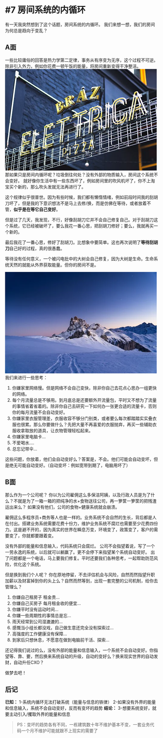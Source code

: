 # #7 房间系统的内循环

有一天我突然想到了这个话题，房间系统的内循环。
我们来想一想，我们的房间为何总是趋向于变乱？

## A面

一些比较庸俗的回答是热力学第二定律，事务从有序变为无序，这个过程不可逆。除非引入外力，例如你花费一顿午饭的能量，将房间重新变得干净整洁。
![image.png](img/1719292503568-81b093cb-9ba1-4dc7-a2fa-7852b74f202d.png)
那如果只是房间内循环呢？垃圾倒往何处？没有外部的物质输入，房间这个系统不会变好。
就好像你生活中有一些东西坏了，例如房间里的吹风机坏了，你不上淘宝买个新的，那么吹头发就无法再进行了。

这个规律似乎很普世。因为有些时候，我们都有懒惰情绪，例如前段时间我的刮胡刀坏了，但是我的下意识想法不是马上去修/换，而是仿佛在等待，或者放着不管，**似乎是在等它自己变好**。

但是过了几天，我发现，不行，好像刮胡刀它并不会自己修复自己。对于刮胡刀这个系统，它已经被破坏了，要么我花一番心思，把刮胡刀修好；要么，我就再买一个新的。

最后我花了一番心思，修好了刮胡刀。比想象中要简单。这也再次说明了**等待刮胡刀**自己好的过程，真的很愚蠢。

等待没有任何意义，一个被闪电批中的大树会自己修复，因为大树是生命。生命系统天然的就能从外界获取能量。但你的房间不是。

![image.png](img/1719292522733-2a8fd9ae-e69e-4b37-82fb-5c4d493de5a6.png)
我们来进行一些思考：

1. 你嫌家里网络慢。但是网络不会自己变快，除非你自己去花点心思办一组更快的网络。
2. 每个月流量总是不够用。到月底总是还要额外开流量包，平时又不想为了流量的事情省着省着的。除非你自己去研究一下如何办一张更合适的流量卡，否则你的每月流量不会自动变好。
3. 你嫌家里衣服管理差，衣服收容不够分门别类，或者要么每次都踏踏实实叠衣服也很累。那么你要做什么？先把大量不再喜爱的衣服抛弃，再买一些辅助衣服收拿取放的道具，让衣物管理轻松起来。
4. 你嫌家里电脑卡...
5. 不爱喝水....
6. 总忘记带伞...

这些问题，你放着，他们会自动变好么？答案是，不会。他们可能会自动变坏，但是绝无可能自动变好。（自动变坏：例如宽带到期了，电脑用坏了）

## B面

那么作为一个公司呢？
你以为公司雇佣这么多保洁阿姨，以及行政人员是为了什么？不就是为了一箱一箱的把纯净的水+食物送往公司，再一箩筐一箩筐的把残渣运出来么？
如果没有他们，公司的食物+健康系统就会崩溃。

雇佣这么多程序员+商务等人也是一样的。业务系统不会自然的生长，背后都是人在付出。搭建业务系统需要花费十份力，维护业务系统不腐烂也需要至少花费四份力。这是避不开的，因为真实的世界在瞬息万变，环境变了，政策变了，客户的需要变了，你就都要跟着变。

没有外部的能量和信息输入，代码系统只会腐烂。
公司不会指望着说，写了一个一劳永逸的系统，以后就可以躺赢了。更不会停下来指望某个系统自动变好。
出了问题都是一个电话，马上要我们修复。平时还要我们各种思考，一起帮助防范风险，优化这个系统。

但是换到我们个人呢？
你在原地停留，不去评估机会与风险，自然而然指望升职加薪以及财富掉到你的头上么？自然而然等到，出现一套完整的公司机制，给你去管理么？

1. 你嫌自己租房子 租金贵...
2. 你嫌自己买房子 每月租金收的便宜...
3. 你嫌平时没有运动时间...
4. 你嫌一些周期性的事情总是忘...
5. 雨天经常到公司湿漉漉的...
6. 感慨当小组长都没戏，自己做生意还完全没有探索过...
7. 高强度的工作健康没有保障...
8. 到家后只想休息，不愿意在做到电脑前干活、探索...

还记得我们说过的么，没有外部的能量和信息输入，一个系统不会自动变好。你指望等、靠、要，然后换来系统自动的升级，自动的变好么？换来现实世界的自动发财，自动升任CXO？

做梦去吧！

## 后记

**已知：**
1-系统内循环无法打破系统（能量与信息的铁律）
2-如果没有外界的能量和信息输入，系统不会自动变好，反而有变坏的趋势
**结论：**
3-想要系统变好，就要主动引入/攫取外界的能量和信息

> PS：变坏的趋势各有不同，一栋建筑数十年不维护基本不变，一套业务代码一个月不维护可能就跟不上现实的需要了
